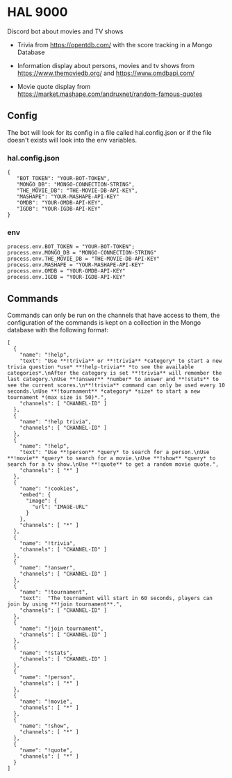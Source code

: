 # HAL 9000
Discord bot about movies and TV shows

- Trivia from https://opentdb.com/ with the score tracking in a Mongo Database

- Information display about persons, movies and tv shows from https://www.themoviedb.org/ and https://www.omdbapi.com/

- Movie quote display from https://market.mashape.com/andruxnet/random-famous-quotes

## Config

The bot will look for its config in a file called hal.config.json or if the file doesn't exists will look into the env variables.

### hal.config.json

```
{
   "BOT_TOKEN": "YOUR-BOT-TOKEN",
   "MONGO_DB": "MONGO-CONNECTION-STRING",
   "THE_MOVIE_DB": "THE-MOVIE-DB-API-KEY",
   "MASHAPE": "YOUR-MASHAPE-API-KEY"
   "OMDB": "YOUR-OMDB-API-KEY",
   "IGDB": "YOUR-IGDB-API-KEY"
}
```

### env
```
process.env.BOT_TOKEN = "YOUR-BOT-TOKEN";
process.env.MONGO_DB = "MONGO-CONNECTION-STRING"
process.env.THE_MOVIE_DB = "THE-MOVIE-DB-API-KEY"
process.env.MASHAPE = "YOUR-MASHAPE-API-KEY"
process.env.OMDB = "YOUR-OMDB-API-KEY"
process.env.IGDB = "YOUR-IGDB-API-KEY"
```

## Commands

Commands can only be run on the channels that have access to them, the configuration of the commands is kept on a collection in the Mongo database with the following format:

```
[
  {
    "name": "!help",
    "text": "Use **!trivia** or **!trivia** *category* to start a new trivia question *use* **!help-trivia** *to see the available categories*.\nAfter the category is set **!trivia** will remember the last category.\nUse **!answer** *number* to answer and **!stats** to see the current scores.\n**!trivia** command can only be used every 10 seconds.\nUse **!tournament** *category* *size* to start a new tournament *(max size is 50)*.",
    "channels": [ "CHANNEL-ID" ]
  },
  {
    "name": "!help trivia",
    "channels": [ "CHANNEL-ID" ]
  },
  {
    "name": "!help",
    "text": "Use **!person** *query* to search for a person.\nUse **!movie** *query* to search for a movie.\nUse **!show** *query* to search for a tv show.\nUse **!quote** to get a random movie quote.",
    "channels": [ "*" ]
  },
  {
    "name": "!cookies",
    "embed": {
      "image": {
        "url": "IMAGE-URL"
      }
    },
    "channels": [ "*" ]
  },
  {
    "name": "!trivia",
    "channels": [ "CHANNEL-ID" ]
  },
  {
    "name": "!answer",
    "channels": [ "CHANNEL-ID" ]
  },
  {
    "name": "!tournament",
    "text":  "The tournament will start in 60 seconds, players can join by using **!join tournament**.",
    "channels": [ "CHANNEL-ID" ]
  },
  {
    "name": "!join tournament",
    "channels": [ "CHANNEL-ID" ]
  },
  {
    "name": "!stats",
    "channels": [ "CHANNEL-ID" ]
  },
  {
    "name": "!person",
    "channels": [ "*" ]
  },
  {
    "name": "!movie",
    "channels": [ "*" ]
  },
  {
    "name": "!show",
    "channels": [ "*" ]
  },
  {
    "name": "!quote",
    "channels": [ "*" ]
  }
]
```
